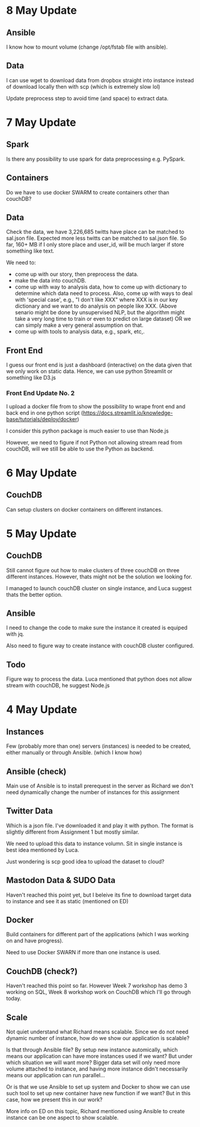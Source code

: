 # 8 May Update

## Ansible

I know how to mount volume (change /opt/fstab file with ansible).

## Data

I can use wget to download data from dropbox straight into instance instead of download locally then with scp (which is extremely slow lol)

Update preprocess step to avoid time (and space) to extract data.




# 7 May Update

## Spark

Is there any possibility to use spark for data preprocessing e.g. PySpark.

## Containers

Do we have to use docker SWARM to create containers other than couchDB?

## Data

Check the data, we have 3,226,685 twitts have place can be matched to sal.json file. Expected more less twitts can be matched to sal.json file. So far, 160+ MB if I only store place and user_id, will be much larger if store something like text.

We need to:

- come up with our story, then preprocess the data.
- make the data into couchDB.
- come up with way to analysis data, how to come up with dictionary to determine which data need to process. Also, come up with ways to deal with 'special case', e.g., "I don't like XXX" where XXX is in our key dictionary and we want to do analysis on people like XXX. (Above senario might be done by unsupervised NLP, but the algorithm might take a very long time to train or even to predict on large dataset) OR we can simply make a very general assumption on that.
- come up with tools to analysis data, e.g., spark, etc,.

## Front End

I guess our front end is just a dashboard (interactive) on the data given that we only work on static data. Hence, we can use python Streamlit or something like D3.js 

### Front End Update No. 2

I upload a docker file from to show the possibility to wrape front end and back end in one python script (https://docs.streamlit.io/knowledge-base/tutorials/deploy/docker)

I consider this python package is much easier to use than Node.js

However, we need to figure if not Python not allowing stream read from couchDB, will we still be able to use the Python as backend.


# 6 May Update

## CouchDB

Can setup clusters on docker containers on different instances.






# 5 May Update

## CouchDB

Still cannot figure out how to make clusters of three couchDB on three different instances. However, thats might not be the solution we looking for.

I managed to launch couchDB cluster on single instance, and Luca suggest thats the better option.

## Ansible

I need to change the code to make sure the instance it created is equiped with jq. 

Also need to figure way to create instance with couchDB cluster configured.

## Todo 

Figure way to process the data. Luca mentioned that python does not allow stream with couchDB, he suggest Node.js






# 4 May Update

## Instances

Few (probably more than one) servers (instances) is needed to be created, either manually or through Ansible. (which I know how)

## Ansible (check)

Main use of Ansible is to install prerequest in the server as Richard we don't need dynamically change the number of instances for this assignment

## Twitter Data

Which is a json file. I've downloaded it and play it with python. The format is slightly different from Assignment 1 but mostly similar.

We need to upload this data to instance volumn. Sit in single instance is best idea mentioned by Luca.

Just wondering is scp good idea to upload the dataset to cloud?

## Mastodon Data & SUDO Data

Haven't reached this point yet, but I beleive its fine to download target data to instance and see it as static (mentioned on ED)

## Docker

Build containers for different part of the applications (which I was working on and have progress).

Need to use Docker SWARN if more than one instance is used.

## CouchDB (check?)

Haven't reached this point so far. However Week 7 workshop has demo 3 working on SQL, Week 8 workshop work on CouchDB which I'll go through today.

## Scale

Not quiet understand what Richard means scalable. Since we do not need dynamic number of instance, how do we show our application is scalable?

Is that through Ansible file? By setup new instance automically, which means our application can have more instances used if we want? But under which situation we will want more? Bigger data set will only need more volume attached to instance, and having more instance didn't necessarily means our application can run parallel... 

Or is that we use Ansible to set up system and Docker to show we can use such tool to set up new container have new function if we want? But in this case, how we present this in our work?

More info on ED on this topic, Richard mentioned using Ansible to create instance can be one aspect to show scalable.